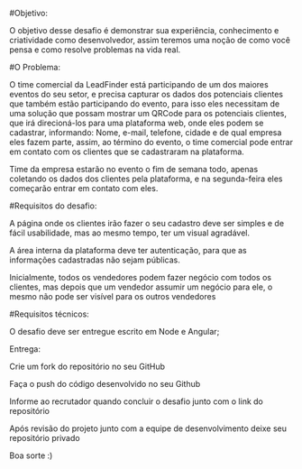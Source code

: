 
#Objetivo:

O objetivo desse desafio é demonstrar sua experiência, conhecimento e criatividade como desenvolvedor, assim teremos uma noção de como você pensa e como resolve problemas na vida real.

#O Problema:

O time comercial da LeadFinder está participando de um dos maiores eventos do seu setor, e precisa capturar os dados dos potenciais clientes que também estão participando do evento, para isso eles necessitam de uma solução que possam mostrar um QRCode para os potenciais clientes, que irá direcioná-los para uma plataforma web, onde eles podem se cadastrar, informando: Nome, e-mail, telefone, cidade e de qual empresa eles fazem parte, assim, ao término do evento, o time comercial pode entrar em contato com os clientes que se cadastraram na plataforma.

Time da empresa estarão no evento o fim de semana todo, apenas coletando os dados dos clientes pela plataforma, e na segunda-feira eles começarão entrar em contato com eles.

#Requisitos do desafio:

A página onde os clientes irão fazer o seu cadastro deve ser simples e de fácil usabilidade, mas ao mesmo tempo, ter um visual agradável.

A área interna da plataforma deve ter autenticação, para que as informações cadastradas não sejam públicas.

Inicialmente, todos os vendedores podem fazer negócio com todos os clientes, mas depois que um vendedor assumir um negócio para ele, o mesmo não pode ser visível para os outros vendedores


#Requisitos técnicos:

O desafio deve ser entregue escrito em Node e Angular;

Entrega:

Crie um fork do repositório no seu GitHub

Faça o push do código desenvolvido no seu Github

Informe ao recrutador quando concluir o desafio junto com o link do repositório

Após revisão do projeto junto com a equipe de desenvolvimento deixe seu repositório privado

Boa sorte :)
